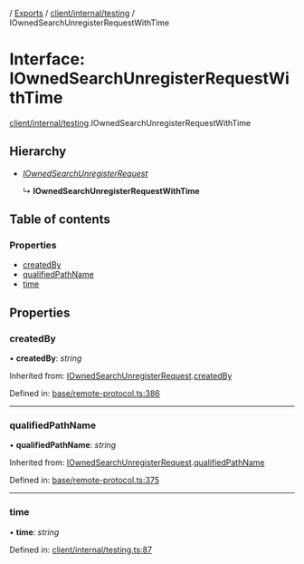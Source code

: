 [](../README.md) / [Exports](../modules.md) / [client/internal/testing](../modules/client_internal_testing.md) / IOwnedSearchUnregisterRequestWithTime

# Interface: IOwnedSearchUnregisterRequestWithTime

[client/internal/testing](../modules/client_internal_testing.md).IOwnedSearchUnregisterRequestWithTime

## Hierarchy

* [*IOwnedSearchUnregisterRequest*](base_remote_protocol.iownedsearchunregisterrequest.md)

  ↳ **IOwnedSearchUnregisterRequestWithTime**

## Table of contents

### Properties

- [createdBy](client_internal_testing.iownedsearchunregisterrequestwithtime.md#createdby)
- [qualifiedPathName](client_internal_testing.iownedsearchunregisterrequestwithtime.md#qualifiedpathname)
- [time](client_internal_testing.iownedsearchunregisterrequestwithtime.md#time)

## Properties

### createdBy

• **createdBy**: *string*

Inherited from: [IOwnedSearchUnregisterRequest](base_remote_protocol.iownedsearchunregisterrequest.md).[createdBy](base_remote_protocol.iownedsearchunregisterrequest.md#createdby)

Defined in: [base/remote-protocol.ts:386](https://github.com/onzag/itemize/blob/28218320/base/remote-protocol.ts#L386)

___

### qualifiedPathName

• **qualifiedPathName**: *string*

Inherited from: [IOwnedSearchUnregisterRequest](base_remote_protocol.iownedsearchunregisterrequest.md).[qualifiedPathName](base_remote_protocol.iownedsearchunregisterrequest.md#qualifiedpathname)

Defined in: [base/remote-protocol.ts:375](https://github.com/onzag/itemize/blob/28218320/base/remote-protocol.ts#L375)

___

### time

• **time**: *string*

Defined in: [client/internal/testing.ts:87](https://github.com/onzag/itemize/blob/28218320/client/internal/testing.ts#L87)
